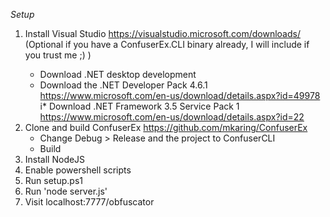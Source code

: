 *Setup*
1. Install Visual Studio https://visualstudio.microsoft.com/downloads/ (Optional if you have a ConfuserEx.CLI binary already, I will include <eventually> if you trust me ;) )
    * Download .NET desktop development
    * Download the .NET Developer Pack 4.6.1 https://www.microsoft.com/en-us/download/details.aspx?id=49978
    i* Download .NET Framework 3.5 Service Pack 1 https://www.microsoft.com/en-us/download/details.aspx?id=22
2. Clone and build ConfuserEx https://github.com/mkaring/ConfuserEx
    * Change Debug > Release and the project to ConfuserCLI
    * Build
3. Install NodeJS
4. Enable powershell scripts
5. Run setup.ps1
6. Run 'node server.js'
7. Visit localhost:7777/obfuscator
